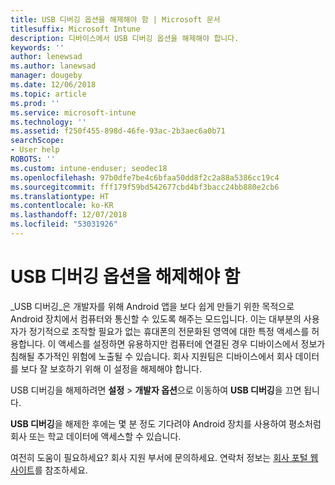 ```yaml
---
title: USB 디버깅 옵션을 해제해야 함 | Microsoft 문서
titlesuffix: Microsoft Intune
description: 디바이스에서 USB 디버깅 옵션을 해제해야 합니다.
keywords: ''
author: lenewsad
ms.author: lanewsad
manager: dougeby
ms.date: 12/06/2018
ms.topic: article
ms.prod: ''
ms.service: microsoft-intune
ms.technology: ''
ms.assetid: f250f455-898d-46fe-93ac-2b3aec6a0b71
searchScope:
- User help
ROBOTS: ''
ms.custom: intune-enduser; seodec18
ms.openlocfilehash: 97b0dfe7be4c6bfaa50dd8f2c2a88a5386cc19c4
ms.sourcegitcommit: fff179f59bd542677cbd4bf3bacc24bb880e2cb6
ms.translationtype: HT
ms.contentlocale: ko-KR
ms.lasthandoff: 12/07/2018
ms.locfileid: "53031926"
---
```

# <a name="you-need-to-turn-off-usb-debugging"></a>USB 디버깅 옵션을 해제해야 함

_USB 디버깅_은 개발자를 위해 Android 앱을 보다 쉽게 만들기 위한 목적으로 Android 장치에서 컴퓨터와 통신할 수 있도록 해주는 모드입니다. 이는 대부분의 사용자가 정기적으로 조작할 필요가 없는 휴대폰의 전문화된 영역에 대한 특정 액세스를 허용합니다. 이 액세스를 설정하면 유용하지만 컴퓨터에 연결된 경우 디바이스에서 정보가 침해될 추가적인 위험에 노출될 수 있습니다. 회사 지원팀은 디바이스에서 회사 데이터를 보다 잘 보호하기 위해 이 설정을 해제해야 합니다.

USB 디버깅을 해제하려면 **설정** > **개발자 옵션**으로 이동하여 **USB 디버깅**을 끄면 됩니다.

**USB 디버깅**을 해제한 후에는 몇 분 정도 기다려야 Android 장치를 사용하여 평소처럼 회사 또는 학교 데이터에 액세스할 수 있습니다.

여전히 도움이 필요하세요? 회사 지원 부서에 문의하세요. 연락처 정보는 [회사 포털 웹 사이트](https://go.microsoft.com/fwlink/?linkid=2010980)를 참조하세요.
